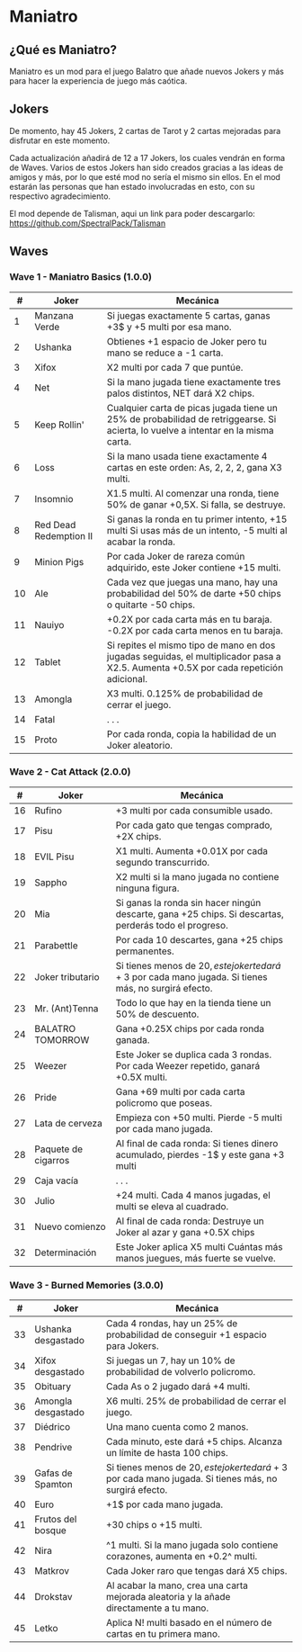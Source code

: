 # Maniatro

## ¿Qué es Maniatro?

Maniatro es un mod para el juego Balatro que añade nuevos Jokers y más para hacer la experiencia de juego más caótica.

## Jokers

De momento, hay 45 Jokers, 2 cartas de Tarot y 2 cartas mejoradas para disfrutar en este momento. 

Cada actualización añadirá de 12 a 17 Jokers, los cuales vendrán en forma de Waves. Varios de estos Jokers han sido creados gracias a las ideas de amigos y más, por lo que esté mod no sería el mismo sin ellos. En el mod estarán las personas que han estado involucradas en esto, con su respectivo agradecimiento.

El mod depende de Talisman, aqui un link para poder descargarlo: https://github.com/SpectralPack/Talisman

## Waves
### Wave 1 - Maniatro Basics (1.0.0) 
| #  | Joker                | Mecánica                                                                 |
|----|----------------------|--------------------------------------------------------------------------|
| 1  | Manzana Verde        | Si juegas exactamente 5 cartas, ganas +3$ y +5 multi por esa mano.|
| 2  | Ushanka              | Obtienes +1 espacio de Joker pero tu mano se reduce a -1 carta.|
| 3  | Xifox                | X2 multi por cada 7 que puntúe.|
| 4  | Net                  | Si la mano jugada tiene exactamente tres palos distintos, NET dará X2 chips.|
| 5  | Keep Rollin'         | Cualquier carta de picas jugada tiene un 25% de probabilidad de retriggearse. Si acierta, lo vuelve a intentar en la misma carta.|
| 6  | Loss                 | Si la mano usada tiene exactamente 4 cartas en este orden: As, 2, 2, 2, gana X3 multi.|
| 7  | Insomnio             | X1.5 multi. Al comenzar una ronda, tiene 50% de ganar +0,5X. Si falla, se destruye.|
| 8  | Red Dead Redemption II | Si ganas la ronda en tu primer intento, +15 multi Si usas más de un intento, -5 multi al acabar la ronda.|
| 9  | Minion Pigs          | Por cada Joker de rareza común adquirido, este Joker contiene +15 multi.|
| 10 | Ale                  | Cada vez que juegas una mano, hay una probabilidad del 50% de darte +50 chips o quitarte -50 chips.|
| 11 | Nauiyo               | +0.2X por cada carta más en tu baraja. -0.2X por cada carta menos en tu baraja.|
| 12 | Tablet               | Si repites el mismo tipo de mano en dos jugadas seguidas, el multiplicador pasa a X2.5. Aumenta +0.5X por cada repetición adicional.|
| 13 | Amongla              | X3 multi. 0.125% de probabilidad de cerrar el juego.|
| 14 | Fatal                | . . . |
| 15 | Proto                | Por cada ronda, copia la habilidad de un Joker aleatorio. |

### Wave 2 - Cat Attack (2.0.0)
| #  | Joker                | Mecánica                                                                 |
|----|----------------------|--------------------------------------------------------------------------|
| 16  | Rufino        | +3 multi por cada consumible usado.|
| 17  | Pisu              | Por cada gato que tengas comprado, +2X chips.|
| 18  | EVIL Pisu                | X1 multi. Aumenta +0.01X por cada segundo transcurrido.|
| 19 | Sappho                  | X2 multi si la mano jugada no contiene ninguna figura.|
| 20  | Mia         | Si ganas la ronda sin hacer ningún descarte, gana +25 chips. Si descartas, perderás todo el progreso.|
| 21 | Parabettle                 | Por cada 10 descartes, gana +25 chips permanentes.|
| 22  | Joker tributario             | Si tienes menos de 20$, este joker te dará +3$ por cada mano jugada. Si tienes más, no surgirá efecto.|
| 23 | Mr. (Ant)Tenna | Todo lo que hay en la tienda tiene un 50% de descuento.|
| 24 | BALATRO TOMORROW          | Gana +0.25X chips por cada ronda ganada.|
| 25 | Weezer                  | Este Joker se duplica cada 3 rondas. Por cada Weezer repetido, ganará +0.5X multi.|
| 26 | Pride               | Gana +69 multi por cada carta policromo que poseas.|
| 27 | Lata de cerveza               | Empieza con +50 multi. Pierde -5 multi por cada mano jugada.|
| 28 | Paquete de cigarros              | Al final de cada ronda: Si tienes dinero acumulado, pierdes -1$ y este gana +3 multi |
| 29 | Caja vacía                | . . . |
| 30 | Julio                | +24 multi. Cada 4 manos jugadas, el multi se eleva al cuadrado. |
| 31 | Nuevo comienzo                | Al final de cada ronda: Destruye un Joker al azar y gana +0.5X chips |
| 32 | Determinación                | Este Joker aplica X5 multi Cuántas más manos juegues, más fuerte se vuelve.|

### Wave 3 - Burned Memories (3.0.0)
| #  | Joker                | Mecánica                                                                 |
|----|----------------------|--------------------------------------------------------------------------|
| 33  | Ushanka desgastado | Cada 4 rondas, hay un 25% de probabilidad de conseguir +1 espacio para Jokers.|
| 34  | Xifox desgastado | Si juegas un 7, hay un 10% de probabilidad de volverlo policromo.|
| 35  | Obituary | Cada As o 2 jugado dará +4 multi.|
| 36 | Amongla desgastado | X6 multi. 25% de probabilidad de cerrar el juego.|
| 37  | Diédrico | Una mano cuenta como 2 manos. |
| 38 | Pendrive | Cada minuto, este dará +5 chips. Alcanza un límite de hasta 100 chips.|
| 39  | Gafas de Spamton | Si tienes menos de 20$, este joker te dará +3$ por cada mano jugada. Si tienes más, no surgirá efecto.|
| 40 | Euro | +1$ por cada mano jugada.|
| 41 | Frutos del bosque |+30 chips o +15 multi.|
| 42 | Nira | ^1 multi. Si la mano jugada solo contiene corazones, aumenta en +0.2^ multi.|
| 43 | Matkrov | Cada Joker raro que tengas dará X5 chips.|
| 44 | Drokstav | Al acabar la mano, crea una carta mejorada aleatoria y la añade directamente a tu mano.|
| 45 | Letko | Aplica N! multi basado en el número de cartas en tu primera mano.
